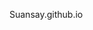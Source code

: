 <!DOCTYPE html>
<html lang="en">

<head>
  <meta charset="utf-8">
  <link rel="stylesheet" href="css/styles.css" type="text/css" media="all">
  <!--<a href="https://icons8.com">Icon pack by Icons8</a>-->
  <link href="https://fonts.googleapis.com/css?family=Open+Sans|Oswald:300|Sacramento" rel="stylesheet">
  <title>My Events</title>
</head>

<body>

Suansay.github.io
